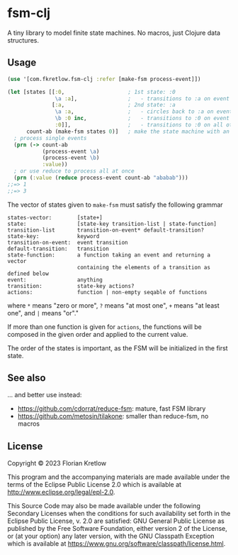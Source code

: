 # fsm-clj

A tiny library to model finite state machines. No macros, just Clojure data structures.

## Usage

```clojure
(use '[com.fkretlow.fsm-clj :refer [make-fsm process-event]])

(let [states [[:0,                    ; 1st state: :0
               \a :a],                ;   - transitions to :a on event \a
              [:a,                    ; 2nd state: :a
               \a :a,                 ;   - circles back to :a on event \a
               \b :0 inc,             ;   - transitions to :0 on event \b and applies inc to the value
               :0]],                  ;   - transitions to :0 on all other events
      count-ab (make-fsm states 0)]   ; make the state machine with an initial value of 0
  ; process single events
  (prn (-> count-ab                     
           (process-event \a)
           (process-event \b)
           :value))
  ; or use reduce to process all at once
  (prn (:value (reduce process-event count-ab "ababab")))
;;=> 1
;;=> 3
```

The vector of states given to `make-fsm` must satisfy the following grammar
```
states-vector:        [state+]
state:                [state-key transition-list | state-function]
transition-list       transition-on-event* default-transition?
state-key:            keyword
transition-on-event:  event transition
default-transition:   transition
state-function:       a function taking an event and returning a vector
                      containing the elements of a transition as defined below
event:                anything
transition:           state-key actions?
actions:              function | non-empty seqable of functions
```
where `*` means \"zero or more\", `?` means \"at most one\", `+` means \"at least one\", and `|` means \"or\"."

If more than one function is given for `actions`, the functions will be composed in the given order and applied to the current value.

The order of the states is important, as the FSM will be initialized in the first state.

## See also

... and better use instead:

- https://github.com/cdorrat/reduce-fsm: mature, fast FSM library
- https://github.com/metosin/tilakone: smaller than reduce-fsm, no macros

## License

Copyright © 2023 Florian Kretlow

This program and the accompanying materials are made available under the
terms of the Eclipse Public License 2.0 which is available at
http://www.eclipse.org/legal/epl-2.0.

This Source Code may also be made available under the following Secondary
Licenses when the conditions for such availability set forth in the Eclipse
Public License, v. 2.0 are satisfied: GNU General Public License as published by
the Free Software Foundation, either version 2 of the License, or (at your
option) any later version, with the GNU Classpath Exception which is available
at https://www.gnu.org/software/classpath/license.html.
